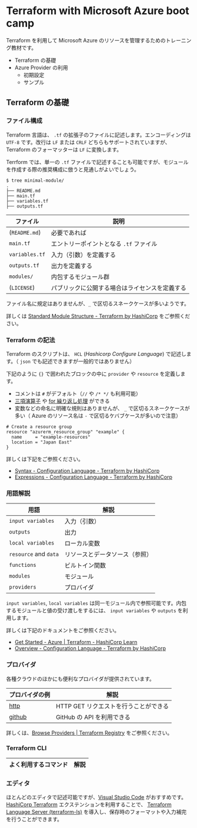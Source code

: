 # Terraform with Microsoft Azure boot camp

Terraform を利用して Microsoft Azure のリソースを管理するためのトレーニング教材です。

- Terraform の基礎
- Azure Provider の利用
  - 初期設定
  - サンプル

## Terraform の基礎
### ファイル構成

Terraform 言語は、 `.tf` の拡張子のファイルに記述します。エンコーディングは `UTF-8` です。改行は `LF` または `CRLF` どちらもサポートされていますが、Terraform のフォーマッターは `LF` に変換します。

Terrform では、単一の `.tf` ファイルで記述することも可能ですが、モジュールを作成する際の推奨構成に倣うと見通しがよいでしょう。

```bash: ドキュメントより抜粋
$ tree minimal-module/
.
├── README.md
├── main.tf
├── variables.tf
├── outputs.tf
```

| ファイル | 説明 |
|----|----|
| (`README.md`) | 必要であれば |
| `main.tf` | エントリーポイントとなる `.tf` ファイル |
| `variables.tf`| 入力（引数）を定義する |
| `outputs.tf`| 出力を定義する |
| `modules/` | 内包するモジュール群 |
| (`LICENSE`) | パブリックに公開する場合はライセンスを定義する |

ファイル名に規定はありませんが、`_` で区切るスネークケースが多いようです。

詳しくは [Standard Module Structure - Terraform by HashiCorp](https://www.terraform.io/docs/language/modules/develop/structure.html) をご参照ください。

### Terraform の記法

Terraform のスクリプトは、 `HCL` (_Hashicorp Configure Language_) で記述します。（ `json` でも記述できますが一般的ではありません）

下記のように `{}` で囲われたブロックの中に `provider` や `resource` を定義します。

- コメントは `#` がデフォルト（`//` や `/* */` も利用可能）
- [三項演算子](https://www.terraform.io/docs/language/expressions/conditionals.html) や [for 繰り返し処理](https://www.terraform.io/docs/language/expressions/for.html) ができる
- 変数などの命名に明確な規則はありませんが、 `_` で区切るスネークケースが多い（ Azure のリソース名は `-` で区切るケバブケースが多いので注意）

```hcl:sample
# Create a resource group
resource "azurerm_resource_group" "example" {
  name     = "example-resources"
  location = "Japan East"
}
```

詳しくは下記をご参照ください。

- [Syntax - Configuration Language - Terraform by HashiCorp](https://www.terraform.io/docs/language/syntax/configuration.html)
- [Expressions - Configuration Language - Terraform by HashiCorp](https://www.terraform.io/docs/language/expressions/index.html)

### 用語解説

| 用語 | 解説 |
|----|----|
| `input variables` | 入力（引数） |
| `outputs` | 出力 |
| `local variables` | ローカル変数 |
| `resource` and `data` | リソースとデータソース（参照） |
| `functions`| ビルトイン関数 |
| `modules` | モジュール |
| `providers` | プロバイダ |

`input variables`, `local variables` は同一モジュール内で参照可能です。内包するモジュールと値の受け渡しをするには、 `input variables` や `outputs` を利用します。

詳しくは下記のドキュメントをご参照ください。

- [Get Started - Azure | Terraform - HashiCorp Learn](https://learn.hashicorp.com/collections/terraform/azure-get-started)
- [Overview - Configuration Language - Terraform by HashiCorp](https://www.terraform.io/docs/language/index.html)

### プロバイダ

各種クラウドのほかにも便利なプロバイダが提供されています。

| プロバイダの例 | 解説 |
|----|----|
| [http](https://registry.terraform.io/providers/hashicorp/http/latest) | HTTP GET リクエストを行うことができる |
| [github](https://registry.terraform.io/providers/integrations/github/latest) | GitHub の API を利用できる |

詳しくは、[Browse Providers | Terraform Registry](https://registry.terraform.io/browse/providers) をご参照ください。

### Terraform CLI

| よく利用するコマンド | 解説 |
|----|----|

### エディタ

ほとんどのエディタで記述可能ですが、[Visual Studio Code](https://code.visualstudio.com/) がおすすめです。[HashiCorp Terraform](https://marketplace.visualstudio.com/items?itemName=HashiCorp.terraform) エクステンションを利用することで、 [Terraform Language Server (terraform-ls)](https://github.com/hashicorp/terraform-ls) を導入し、保存時のフォーマットや入力補完を行うことができます。
